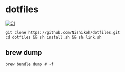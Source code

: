 # dotfiles
[![CI](https://github.com/Nishikoh/dotfiles/actions/workflows/setup.yml/badge.svg?branch=master)](https://github.com/Nishikoh/dotfiles/actions/workflows/setup.yml)

```
git clone https://github.com/Nishikoh/dotfiles.git
cd dotfiles && sh install.sh && sh link.sh
```
 ## brew dump
 ```
 brew bundle dump # -f
 ```